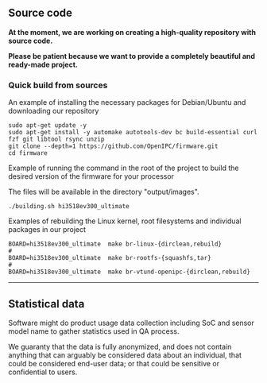 Source code
-----------

**At the moment, we are working on creating a high-quality repository with source code.**

**Please be patient because we want to provide a completely beautiful and ready-made project.**

### Quick build from sources

An example of installing the necessary packages for Debian/Ubuntu and downloading our repository

```
sudo apt-get update -y
sudo apt-get install -y automake autotools-dev bc build-essential curl fzf git libtool rsync unzip
git clone --depth=1 https://github.com/OpenIPC/firmware.git
cd firmware
```

Example of running the command in the root of the project to build the desired version of the firmware for your processor

The files will be available in the directory "output/images".

```
./building.sh hi3518ev300_ultimate
```

Examples of rebuilding the Linux kernel, root filesystems and individual packages in our project

```
BOARD=hi3518ev300_ultimate  make br-linux-{dirclean,rebuild}
#
BOARD=hi3518ev300_ultimate  make br-rootfs-{squashfs,tar}
#
BOARD=hi3518ev300_ultimate  make br-vtund-openipc-{dirclean,rebuild}
```

-----

## Statistical data

Software might do product usage data collection including SoC and sensor model name to gather statistics used in QA process.

We guaranty that the data is fully anonymized, and does not contain anything that can arguably be considered data about an individual, that could be considered end-user data; or that could be sensitive or confidential to users.
